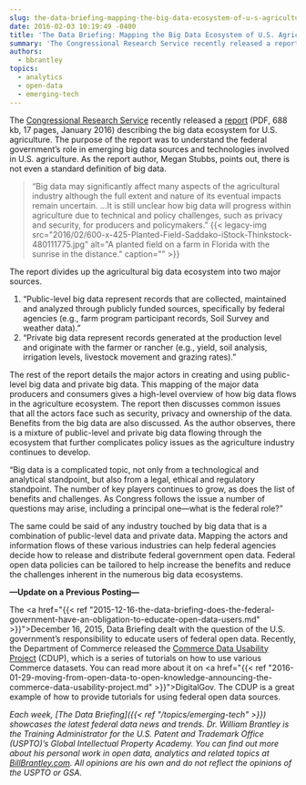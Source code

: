 ```yaml
---
slug: the-data-briefing-mapping-the-big-data-ecosystem-of-u-s-agriculture
date: 2016-02-03 10:19:49 -0400
title: 'The Data Briefing: Mapping the Big Data Ecosystem of U.S. Agriculture'
summary: 'The Congressional Research Service recently released a report (PDF, 688 kb, 17 pages, January 2016) describing the big data ecosystem for U.S. agriculture. The purpose of the report was to understand the federal government’s role in emerging big data sources and technologies involved in U.S. agriculture. As the report author, Megan Stubbs, points out, there is'
authors:
  - bbrantley
topics:
  - analytics
  - open-data
  - emerging-tech
---
```


The [Congressional Research Service](https://www.loc.gov/crsinfo/) recently released a [report](http://www.fas.org/sgp/crs/misc/R44331.pdf) (PDF, 688 kb, 17 pages, January 2016) describing the big data ecosystem for U.S. agriculture. The purpose of the report was to understand the federal government’s role in emerging big data sources and technologies involved in U.S. agriculture. As the report author, Megan Stubbs, points out, there is not even a standard definition of big data.

> “Big data may significantly affect many aspects of the agricultural industry although the full extent and nature of its eventual impacts remain uncertain. &#8230;It is still unclear how big data will progress within agriculture due to technical and policy challenges, such as privacy and security, for producers and policymakers.” {{< legacy-img src="2016/02/600-x-425-Planted-Field-Saddako-iStock-Thinkstock-480111775.jpg" alt="A planted field on a farm in Florida with the sunrise in the distance." caption="" >}}

The report divides up the agricultural big data ecosystem into two major sources.

  1. “Public-level big data represent records that are collected, maintained and analyzed through publicly funded sources, specifically by federal agencies (e.g., farm program participant records, Soil Survey and weather data).”
  2. “Private big data represent records generated at the production level and originate with the farmer or rancher (e.g., yield, soil analysis, irrigation levels, livestock movement and grazing rates).”

The rest of the report details the major actors in creating and using public-level big data and private big data. This mapping of the major data producers and consumers gives a high-level overview of how big data flows in the agriculture ecosystem. The report then discusses common issues that all the actors face such as security, privacy and ownership of the data. Benefits from the big data are also discussed. As the author observes, there is a mixture of public-level and private big data flowing through the ecosystem that further complicates policy issues as the agriculture industry continues to develop.

“Big data is a complicated topic, not only from a technological and analytical standpoint, but also from a legal, ethical and regulatory standpoint. The number of key players continues to grow, as does the list of benefits and challenges. As Congress follows the issue a number of questions may arise, including a principal one—what is the federal role?”

The same could be said of any industry touched by big data that is a combination of public-level data and private data. Mapping the actors and information flows of these various industries can help federal agencies decide how to release and distribute federal government open data. Federal open data policies can be tailored to help increase the benefits and reduce the challenges inherent in the numerous big data ecosystems.

**&#8212;Update on a Previous Posting&#8212;**

The <a href="{{< ref "2015-12-16-the-data-briefing-does-the-federal-government-have-an-obligation-to-educate-open-data-users.md" >}}">December 16, 2015, Data Briefing</a> dealt with the question of the U.S. government’s responsibility to educate users of federal open data. Recently, the Department of Commerce released the <a href="https://www.commerce.gov/datausability/">Commerce Data Usability Project</a> (CDUP), which is a series of tutorials on how to use various Commerce datasets. You can read more about it on <a href="{{< ref "2016-01-29-moving-from-open-data-to-open-knowledge-announcing-the-commerce-data-usability-project.md" >}}">DigitalGov</a>. The CDUP is a great example of how to provide tutorials for using federal open data sources.

_Each week, [The Data Briefing]({{< ref "/topics/emerging-tech" >}}) showcases the latest federal data news and trends._
_Dr. William Brantley is the Training Administrator for the U.S. Patent and Trademark Office (USPTO)’s Global Intellectual Property Academy. You can find out more about his personal work in open data, analytics and related topics at <a href="http://billbrantley.com" target="_blank">BillBrantley.com</a>. All opinions are his own and do not reflect the opinions of the USPTO or GSA._
